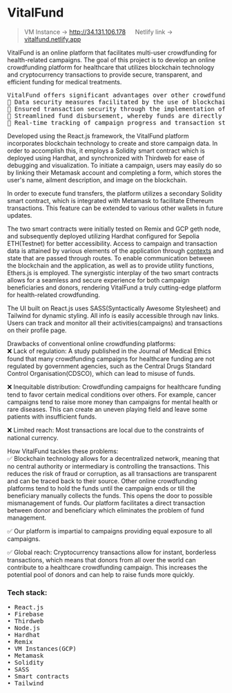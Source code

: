 # VitalFund
> VM Instance -> http://34.131.106.178 &emsp; Netlify link -> [vitalfund.netlify.app](https://vitalfund.netlify.app/)

VitalFund is an online platform that facilitates multi-user crowdfunding for health-related campaigns. The goal of this project is to develop an online crowdfunding platform for healthcare that utilizes blockchain technology and cryptocurrency transactions to provide secure, transparent, and efficient funding for medical treatments.

<pre>
VitalFund offers significant advantages over other crowdfunding platforms, including:
🔶 Data security measures facilitated by the use of blockchain technology
🔶 Ensured transaction security through the implementation of smart contracts and Metamask integration
🔶 Streamlined fund disbursement, whereby funds are directly transferred to the beneficiary's account, eliminating the need for manual collection as is often required on other platforms
🔶 Real-time tracking of campaign progress and transaction status, providing users with up-to-date and transparent information throughout the crowdfunding process.
</pre>

Developed using the React.js framework, the VitalFund platform incorporates blockchain technology to create and store campaign data. In order to accomplish this, it employs a Solidity smart contract which is deployed using Hardhat, and synchronized with Thirdweb for ease of debugging and visualization. To initiate a campaign, users may easily do so by linking their Metamask account and completing a form, which stores the user's name, ailment description, and image on the blockchain.

In order to execute fund transfers, the platform utilizes a secondary Solidity smart contract, which is integrated with Metamask to facilitate Ethereum transactions. This feature can be extended to various other wallets in future updates.

The two smart contracts were initially tested on Remix and GCP geth node, and subsequently deployed utilizing Hardhat configured for Sepolia ETH(Testnet) for better accessibility. Access to campaign and transaction data is attained by various elements of the application through [contexts](./client/src/context/) and state that are passed through routes. To enable communication between the blockchain and the application, as well as to provide utility functions, Ethers.js is employed. The synergistic interplay of the two smart contracts allows for a seamless and secure experience for both campaign beneficiaries and donors, rendering VitalFund a truly cutting-edge platform for health-related crowdfunding.

The UI built on React.js uses SASS(Syntactically Awesome Stylesheet) and Tailwind for dynamic styling. All info is easily accessible through nav links. Users can track and monitor all their activities(campaigns) and transactions on their profile page. 

Drawbacks of conventional online crowdfunding platforms:\
❌ Lack of regulation: A study published in the Journal of Medical Ethics found that many crowdfunding campaigns for healthcare funding are not regulated by government agencies, such as the Central Drugs Standard Control Organisation(CDSCO), which can lead to misuse of funds.

❌ Inequitable distribution: Crowdfunding campaigns for healthcare funding tend to favor certain medical conditions over others. For example, cancer campaigns tend to raise more money than campaigns for mental health or rare diseases. This can create an uneven playing field and leave some patients with insufficient funds.

❌ Limited reach: Most transactions are local due to the constraints of national currency.

How VitalFund tackles these problems:\
✅ Blockchain technology allows for a decentralized network, meaning that no central authority or intermediary is controlling the transactions. This reduces the risk of fraud or corruption, as all transactions are transparent and can be traced back to their source. Other online crowdfunding platforms tend to hold the funds until the campaign ends or till the beneficiary manually collects the funds. This opens the door to possible mismanagement of funds. Our platform facilitates a direct transaction between donor and beneficiary which eliminates the problem of fund management.

✅ Our platform is impartial to campaigns providing equal exposure to all campaigns.

✅ Global reach: Cryptocurrency transactions allow for instant, borderless transactions, which means that donors from all over the world can contribute to a healthcare crowdfunding campaign. This increases the potential pool of donors and can help to raise funds more quickly.

### Tech stack:
<pre>
• React.js
• Firebase
• Thirdweb
• Node.js
• Hardhat
• Remix
• VM Instances(GCP)
• Metamask
• Solidity
• SASS
• Smart contracts
• Tailwind 
</pre>
